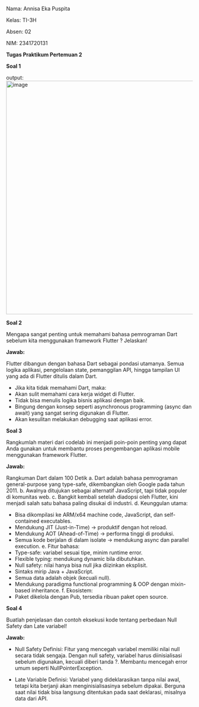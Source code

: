 Nama: Annisa Eka Puspita

Kelas: TI-3H

Absen: 02

NIM: 2341720131


**Tugas Praktikum Pertemuan 2**


**Soal 1**

output:
<img width="794" height="629" alt="image" src="https://github.com/user-attachments/assets/2b713b2f-7d6a-498a-965f-bb3dea0f1e50" />

**Soal 2**

Mengapa sangat penting untuk memahami bahasa pemrograman Dart sebelum kita menggunakan framework Flutter ? Jelaskan!

**Jawab:**

Flutter dibangun dengan bahasa Dart sebagai pondasi utamanya. Semua logika aplikasi, pengelolaan state, pemanggilan API, hingga tampilan UI yang ada di Flutter ditulis dalam Dart.
- Jika kita tidak memahami Dart, maka:
- Akan sulit memahami cara kerja widget di Flutter.
- Tidak bisa menulis logika bisnis aplikasi dengan baik.
- Bingung dengan konsep seperti asynchronous programming (async dan await) yang sangat sering digunakan di Flutter.
- Akan kesulitan melakukan debugging saat aplikasi error.


**Soal 3**

Rangkumlah materi dari codelab ini menjadi poin-poin penting yang dapat Anda gunakan untuk membantu proses pengembangan aplikasi mobile menggunakan framework Flutter.

**Jawab:**

Rangkuman Dart dalam 100 Detik
a. Dart adalah bahasa pemrograman general-purpose yang type-safe, dikembangkan oleh Google pada tahun 2011.
b. Awalnya ditujukan sebagai alternatif JavaScript, tapi tidak populer di komunitas web.
c. Bangkit kembali setelah diadopsi oleh Flutter, kini menjadi salah satu bahasa paling disukai di industri.
d. Keunggulan utama:
  - Bisa dikompilasi ke ARM/x64 machine code, JavaScript, dan self-contained executables.
  - Mendukung JIT (Just-in-Time) → produktif dengan hot reload.
  - Mendukung AOT (Ahead-of-Time) → performa tinggi di produksi.
  - Semua kode berjalan di dalam isolate → mendukung async dan parallel execution.
e. Fitur bahasa:
  - Type-safe: variabel sesuai tipe, minim runtime error.
  - Flexible typing: mendukung dynamic bila dibutuhkan.
  - Null safety: nilai hanya bisa null jika diizinkan eksplisit.
  - Sintaks mirip Java + JavaScript.
  - Semua data adalah objek (kecuali null).
  - Mendukung paradigma functional programming & OOP dengan mixin-based inheritance.
f. Ekosistem:
  - Paket dikelola dengan Pub, tersedia ribuan paket open source.


**Soal 4**

Buatlah penjelasan dan contoh eksekusi kode tentang perbedaan Null Safety dan Late variabel!

**Jawab:**

- Null Safety
  Definisi: Fitur yang mencegah variabel memiliki nilai null secara tidak sengaja.
  Dengan null safety, variabel harus diinisialisasi sebelum digunakan, kecuali diberi tanda ?.
  Membantu mencegah error umum seperti NullPointerException.

- Late Variable
  Definisi: Variabel yang dideklarasikan tanpa nilai awal, tetapi kita berjanji akan menginisialisasinya sebelum dipakai.
  Berguna saat nilai tidak bisa langsung ditentukan pada saat deklarasi, misalnya data dari API.


